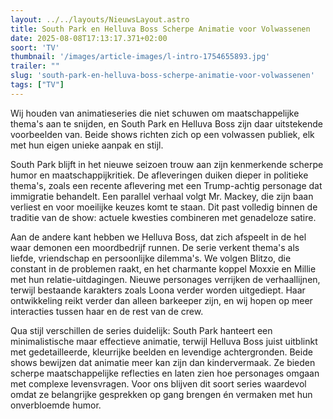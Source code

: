 ```yaml
---
layout: ../../layouts/NieuwsLayout.astro
title: South Park en Helluva Boss Scherpe Animatie voor Volwassenen
date: 2025-08-08T17:13:17.371+02:00
soort: 'TV'
thumbnail: '/images/article-images/l-intro-1754655893.jpg'
trailer: ""
slug: 'south-park-en-helluva-boss-scherpe-animatie-voor-volwassenen'
tags: ["TV"]
---
```


Wij houden van animatieseries die niet schuwen om maatschappelijke thema's aan
te snijden, en South Park en Helluva Boss zijn daar uitstekende voorbeelden van.
Beide shows richten zich op een volwassen publiek, elk met hun eigen unieke
aanpak en stijl.

South Park blijft in het nieuwe seizoen trouw aan zijn kenmerkende scherpe humor
en maatschappijkritiek. De afleveringen duiken dieper in politieke thema's,
zoals een recente aflevering met een Trump-achtig personage dat immigratie
behandelt. Een parallel verhaal volgt Mr. Mackey, die zijn baan verliest en voor
moeilijke keuzes komt te staan. Dit past volledig binnen de traditie van de
show: actuele kwesties combineren met genadeloze satire.

Aan de andere kant hebben we Helluva Boss, dat zich afspeelt in de hel waar
demonen een moordbedrijf runnen. De serie verkent thema's als liefde,
vriendschap en persoonlijke dilemma's. We volgen Blitzo, die constant in de
problemen raakt, en het charmante koppel Moxxie en Millie met hun
relatie-uitdagingen. Nieuwe personages verrijken de verhaallijnen, terwijl
bestaande karakters zoals Loona verder worden uitgediept. Haar ontwikkeling
reikt verder dan alleen barkeeper zijn, en wij hopen op meer interacties tussen
haar en de rest van de crew.

Qua stijl verschillen de series duidelijk: South Park hanteert een
minimalistische maar effectieve animatie, terwijl Helluva Boss juist uitblinkt
met gedetailleerde, kleurrijke beelden en levendige achtergronden. Beide shows
bewijzen dat animatie meer kan zijn dan kindervermaak. Ze bieden scherpe
maatschappelijke reflecties en laten zien hoe personages omgaan met complexe
levensvragen. Voor ons blijven dit soort series waardevol omdat ze belangrijke
gesprekken op gang brengen én vermaken met hun onverbloemde humor.